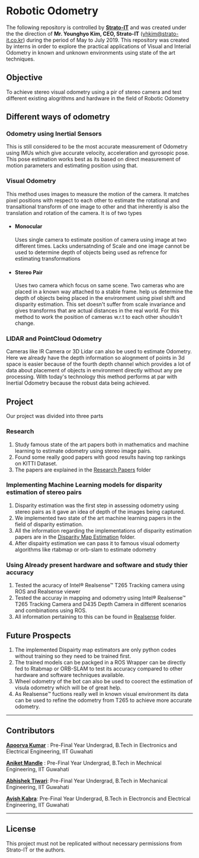 # Robotic Odometry

The following repository is controlled by **[Strato-IT](https://stratoitkorea.com)** and was created under the
the direction of **Mr. Younghyo Kim, CEO, Strato-IT** (yhkim@strato-it.co.kr) during the period of May to July 2019. This repository was created by interns in order to explore the practical applications of Visual and Interial Odometry in known and unknown environments using state of the art techniques. 

## Objective

To achieve stereo visual odometry using a pir of stereo camera and test different existing alogrithms and hardware in the field of Robotic Odometry

## Different ways of odometry 

### Odometry using Inertial Sensors

This is still considered to be the most accurate measurement of Odometry using IMUs which give accurate velocity, acceleration and gyrosopic pose. This pose estimation works best as its based on direct measurement of motion parameters and estimating position using that.

### Visual Odometry

This method uses images to measure the motion of the camera. It matches pixel positions with respect to each other to estimate the rotational and transaltional transform of one image to other and that inherently is also the translation and rotation of the camera. It is of two types

- #### Monocular

    Uses single camera to estimate position of camera using image at two different times. Lacks undersatnding of Scale and one image cannot be used to determine depth of objects being used as refrence for estimating transformations

- #### Stereo Pair

    Uses two camera which focus on same scene. Two cameras who are placed in a known way attached to a stable frame. help us determine the depth of objects being placed in the environment using pixel shift and disparity estimation. This set doesn't suffer from scale invariance and gives transforms that are actual distances in the real world. For this method to work the position of cameras w.r.t to each other shouldn't change.

### LIDAR and PointCloud Odometry

Cameras like IR Camera or 3D Lidar can also be used to estimate Odometry. Here we already have the depth information so alognment of points in 3d space is easier because of the fourth depth channel which provides a lot of data about placement of objects in environment directly without any pre processing. With today's technology this method performs at par with Inertial Odometry because the robust data being achieved.

## Project

Our project was divided into three parts 
### Research

1. Study famous state of the art papers both in mathematics and machine learning to estimate odometry using stereo image pairs.
2. Found some really good papers with good results having top rankings on KITTI Dataset. 
3. The papers are explained in the [Research Papers](https://github.com/stratoit/internship_2019/tree/master/Realsense) folder

### Implementing Machine Learning models for disparity estimation of stereo pairs

1. Disparity estimation was the first step in assessing odometry using stereo pairs as it gave an idea of depth of the images being captured.
2. We implemented two state of the art machine learning papers in the field of disparity estimation.
3. All the information regarding the implementations of disparity estimation papers are in the [Disparity Map Estimation](https://github.com/stratoit/internship_2019/tree/master/Disparity_Map_Estimation) folder. 
4. After dispairty estimation we can pass it to famous visual odomerty algorithms like rtabmap or orb-slam to estimate odometry

### Using Already present hardware and software and study thier accuracy

1. Tested the acuracy of Intel&reg; Realsense&trade; T265 Tracking camera using ROS and Realsense viewer
2. Tested the accuray in mapping and odometry using Intel&reg; Realsense&trade; T265 Tracking Camera and D435 Depth Camera in different scenarios and combinations using ROS.
3. All information pertaining to this can be found in [Realsense](https://github.com/stratoit/internship_2019/tree/master/Realsense) folder.

## Future Prospects

1. The implemented Dispairty map estimators are only python codes without training so they need to be trained first.
2. The trained models can be packged in a ROS Wrapper can be directly fed to Rtabmap or ORB-SLAM to test its accuracy compared to other hardware and software techniques available.
3. Wheel odometry of the bot can also be used to coorect the estimation of visula odometry which will be of great help. 
4. As Realsense&trade; fuctions really well in known visual environment its data can be used to refine the odometry from T265 to achieve more accurate odometry.

-------

## Contributors

**[Apoorva Kumar](https://cybr17crwlr.github.io)** : Pre-Final Year Undergrad, B.Tech in Electronics and Electrical Engineering, IIT Guwahati

**[Aniket Mandle](https://linkedin.com/in/aniketmandle)** : Pre-Final Year Undergrad, B.Tech in Mechnical Engineering, IIT Guwahati

**[Abhishek Tiwari](https://linkedin.com/in/abhishektiwari18448)**: Pre-Final Year Undergrad, B.Tech in Mechanical Engineering, IIT Guwahati

**[Avish Kabra](https://linkedin.com/in/avish-kabra)**: Pre-Final Year Undergrad, B.Tech in Electroncis and Electrical Engineering, IIT Guwahati

-------

## License

This project must not be replicated without necessary permissions from Strato-IT or the authors.

